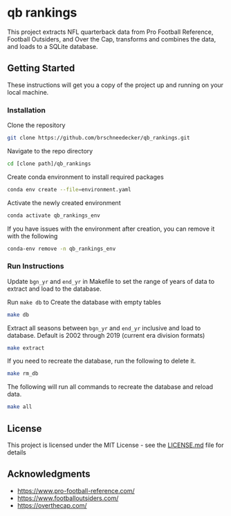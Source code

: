 # qb rankings

This project extracts NFL quarterback data from Pro Football Reference, Football Outsiders, and Over the Cap, transforms and combines the data, and loads to a SQLite database.

## Getting Started

These instructions will get you a copy of the project up and running on your local machine.

### Installation

Clone the repository

```bash
git clone https://github.com/brschneedecker/qb_rankings.git
```

Navigate to the repo directory

```bash
cd [clone path]/qb_rankings
```

Create conda environment to install required packages

```bash
conda env create --file=environment.yaml
```

Activate the newly created environment

```bash
conda activate qb_rankings_env
```

If you have issues with the environment after creation, you can remove it with the following

```bash
conda-env remove -n qb_rankings_env
```

### Run Instructions

Update ```bgn_yr``` and ```end_yr``` in Makefile to set the range of years of data to extract and load to the database.

Run ```make db``` to Create the database with empty tables

```bash
make db
```

Extract all seasons between ```bgn_yr``` and ```end_yr``` inclusive and load to database. Default is 2002 through 2019 (current era division formats)

```bash
make extract
```

If you need to recreate the database, run the following to delete it.

```bash
make rm_db
```

The following will run all commands to recreate the database and reload data.

```bash
make all
```

## License

This project is licensed under the MIT License - see the [LICENSE.md](LICENSE.md) file for details

## Acknowledgments

* <https://www.pro-football-reference.com/>
* <https://www.footballoutsiders.com/>
* <https://overthecap.com/>
